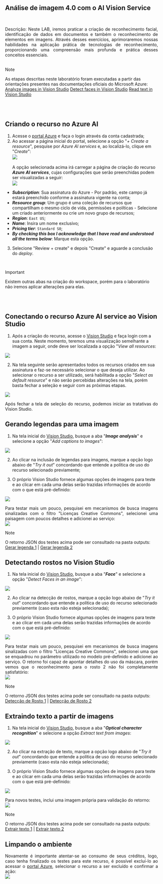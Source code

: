 ## Análise de imagem 4.0 com o AI Vision Service

<br>
<p align = "justify">Descrição: Neste LAB, iremos praticar a criação de reconhecimento facial, identificação de dados em documentos e também o reconhecimento de elementos em imagens. Através desses exercícios, aprimoraremos nossas habilidades na aplicação prática de tecnologias de reconhecimento, proporcionando uma compreensão mais profunda e prática desses conceitos essenciais.
<br><br>

> [!NOTE]
> As etapas descritas neste laboratório foram executadas a partir das orientações presentes nas documentações oficiais do Microsoft Azure: 
> <a href = "https://microsoftlearning.github.io/mslearn-ai-fundamentals/Instructions/Labs/03-image-analysis.html">Analyze images in Vision Studio</a>
> <a href = "https://microsoftlearning.github.io/mslearn-ai-fundamentals/Instructions/Labs/04-face.html">Detect faces in Vision Studio</a>
> <a href = "https://microsoftlearning.github.io/mslearn-ai-fundamentals/Instructions/Labs/05-ocr.html">Read text in Vision Studio</a>

<br><br>

## Criando o recurso no Azure AI
1. Acesse o <a href = "https://portal.azure.com/">portal Azure</a> e faça o login através da conta cadastrada;
2. Ao acessar a página inicial do portal, selecione a opção "<i>+ Create a resource</i>", pesquise por <i>Azure AI services</i> e, ao localizá-lo, clique em "<i>Create</i>":
    <br>
    <img src = "https://github.com/lilandracunha/dio-bootcamp-microsoft-azureAI-fundamentals/blob/main/lab02_visionStudio/assets/createAzureAIServices.png" align = "center"/>
    <br><br>
    A opção selecionada acima irá carregar a página de criação do recurso <i><b>Azure AI services</b></i>, cujas configurações que serão preenchidas podem ser visualizadas a seguir:
    <br>
    <img src = "https://github.com/lilandracunha/dio-bootcamp-microsoft-azureAI-fundamentals/blob/main/lab02_visionStudio/assets/createAzureAIServicesSettings.png" align = "center"/>

  - <b><i>Subscription</i></b>: Sua assinatura do Azure - Por padrão, este campo já estará preenchido conforme a assinatura vigente na conta;
  - <b><i>Resource group</i></b>: Um grupo é uma coleção de recursos que compartilham o mesmo ciclo de vida, permissões e políticas - Selecione um criado anteriormente ou crie um novo grupo de recursos;
  - <b><i>Region</i></b>: ```East US```;
  - <b><i>Name</i></b>: Insira um nome exclusivo;
  - <b><i>Pricing tier</i></b>: ```Standard S0```;
  - <b><i>By checking this box I acknowledge that I have read and understood all the terms below</i></b>: Marque esta opção.

3. Selecione "Review + create" e depois "Create" e aguarde a conclusão do <i>deploy</i>.

<br>

> [!IMPORTANT]
> Existem outras abas na criação do workspace, porém para o laboratório não iremos aplicar alterações para elas.

<br><br>

## Conectando o recurso Azure AI service ao Vision Studio
1. Após a criação do recurso, acesse o <a href = "https://portal.vision.cognitive.azure.com">Vision Studio</a> e faça login com a sua conta. Neste momento, teremos uma visualização semelhante a imagem a seguir, onde deve ser localizada a opção "<i>View all resources</i>: <br>
<img src = "https://github.com/lilandracunha/dio-bootcamp-microsoft-azureAI-fundamentals/blob/main/lab02_visionStudio/assets/getStartedWithVision.png" align = "center"/>

2. Na tela seguinte serão apresentados todos os recursos criados em sua assinatura e faz-se necessário selecionar o que deseja utilizar. Ao selecionar o recurso a ser utilizado, será habilitada a opção "<i>Select as default resource</i>" e não serão percebidas alterações na tela, porém basta fechar a seleção e seguir com as próximas etapas. <br>
<img src = "https://github.com/lilandracunha/dio-bootcamp-microsoft-azureAI-fundamentals/blob/main/lab02_visionStudio/assets/selectResource.png" align = "center"/> 

<p align = "justify">Após fechar a tela de seleção do recurso, podemos iniciar as tratativas do Vision Studio. 

## Gerando legendas para uma imagem
1. Na tela inicial do <a href = "https://portal.vision.cognitive.azure.com">Vision Studio</a>, busque a aba "<i><b>Image analysis</b></i>" e selecione a opção "<i>Add captions to images</i>": <br>
<img src = "https://github.com/lilandracunha/dio-bootcamp-microsoft-azureAI-fundamentals/blob/main/lab02_visionStudio/assets/selectAddCaptions.png" align = "center"/> 

2. Ao clicar na inclusão de legendas para imagens, marque a opção logo abaixo de "<i>Try it out</i>" concordando que entende a política de uso do recurso selecionado previamente;

3. O próprio Vision Studio fornece algumas opções de imagens para teste e ao clicar em cada uma delas serão trazidas informações de acordo com o que está pré-definido: <br>
<img src = "https://github.com/lilandracunha/dio-bootcamp-microsoft-azureAI-fundamentals/blob/main/lab02_visionStudio/assets/addCaptionsSample.png" align = "center"/>

<p align = "justify">Para testar mais um pouco, pesquisei em mecanismos de busca imagens sinalizadas com o filtro "Licenças Creative Commons", selecionei uma paisagem com poucos detalhes e adicionei ao serviço: <br>
<img src = "https://github.com/lilandracunha/dio-bootcamp-microsoft-azureAI-fundamentals/blob/main/lab02_visionStudio/assets/addCaptionsChina.png" align = "center"/>

> [!NOTE]
> O retorno JSON dos testes acima pode ser consultado na pasta outputs: <a href = "https://github.com/lilandracunha/dio-bootcamp-microsoft-azureAI-fundamentals/blob/main/lab02_visionStudio/output/addCaptionsSample.json">Gerar legenda 1</a> | <a href = "https://github.com/lilandracunha/dio-bootcamp-microsoft-azureAI-fundamentals/blob/main/lab02_visionStudio/output/addCaptionsChina.json">Gerar legenda 2</a> 

## Detectando rostos no Vision Studio
1. Na tela inicial do <a href = "https://portal.vision.cognitive.azure.com">Vision Studio</a>, busque a aba "<i><b>Face</b></i>" e selecione a opção "<i>Detect Faces in an image</i>": <br>
<img src = "https://github.com/lilandracunha/dio-bootcamp-microsoft-azureAI-fundamentals/blob/main/lab02_visionStudio/assets/selectDetectFaces.png" align = "center"/> 

2. Ao clicar na detecção de rostos, marque a opção logo abaixo de "<i>Try it out</i>" concordando que entende a política de uso do recurso selecionado previamente (caso esta não esteja selecionada);

3. O próprio Vision Studio fornece algumas opções de imagens para teste e ao clicar em cada uma delas serão trazidas informações de acordo com o que está pré-definido: <br>
<img src = "https://github.com/lilandracunha/dio-bootcamp-microsoft-azureAI-fundamentals/blob/main/lab02_visionStudio/assets/detectFacesSample.png" align = "center"/>

<p align = "justify">Para testar mais um pouco, pesquisei em mecanismos de busca imagens sinalizadas com o filtro "Licenças Creative Commons", selecionei uma que se enquadrou no parâmetro utilizado no modelo pré-definido e adicionei ao serviço. O retorno foi capaz de apontar detalhes do uso da máscara, porém vemos que o reconhecimento para o rosto 2 não foi completamente satisfatório: <br>
<img src = "https://github.com/lilandracunha/dio-bootcamp-microsoft-azureAI-fundamentals/blob/main/lab02_visionStudio/assets/detectFacesMask.png" align = "center"/>

> [!NOTE]
> O retorno JSON dos testes acima pode ser consultado na pasta outputs: <a href = "https://github.com/lilandracunha/dio-bootcamp-microsoft-azureAI-fundamentals/blob/main/lab02_visionStudio/output/detectFacesSample.json">Detecção de Rosto 1</a> | <a href = "https://github.com/lilandracunha/dio-bootcamp-microsoft-azureAI-fundamentals/blob/main/lab02_visionStudio/output/detectFacesMask.json">Detecção de Rosto 2</a> 

## Extraindo texto a partir de imagens
1. Na tela inicial do <a href = "https://portal.vision.cognitive.azure.com">Vision Studio</a>, busque a aba "<i><b>Optical character recognition</b></i>" e selecione a opção <i>Extract text from images</i>: <br>
<img src = "https://github.com/lilandracunha/dio-bootcamp-microsoft-azureAI-fundamentals/blob/main/lab02_visionStudio/assets/selectExtractText.png" align = "center"/>

2. Ao clicar na extração de texto, marque a opção logo abaixo de "<i>Try it out</i>" concordando que entende a política de uso do recurso selecionado previamente (caso esta não esteja selecionada);

3. O próprio Vision Studio fornece algumas opções de imagens para teste e ao clicar em cada uma delas serão trazidas informações de acordo com o que está pré-definido: <br>
<img src = "https://github.com/lilandracunha/dio-bootcamp-microsoft-azureAI-fundamentals/blob/main/lab02_visionStudio/assets/extractTextSample.png" align = "center"/>

<p align = "justify">Para novos testes, inclui uma imagem própria para validação do retorno:<br>
<img src = "https://github.com/lilandracunha/dio-bootcamp-microsoft-azureAI-fundamentals/blob/main/lab02_visionStudio/assets/extractTextCocaCola.png" align = "center"/>

> [!NOTE]
> O retorno JSON dos testes acima pode ser consultado na pasta outputs: <a href = "https://github.com/lilandracunha/dio-bootcamp-microsoft-azureAI-fundamentals/blob/main/lab02_visionStudio/output/extractTextSample.json">Extrair texto 1</a> | <a href = "https://github.com/lilandracunha/dio-bootcamp-microsoft-azureAI-fundamentals/blob/main/lab02_visionStudio/output/extractTextCocaCola.json">Extrair texto 2</a> 

## Limpando o ambiente
<p align = "justify">Novamente é importante atentar-se ao consumo de seus créditos, logo, caso tenha finalizado os testes para este recurso, é possível excluí-lo ao acessar o <a href = "https://portal.azure.com/">portal Azure</a>, selecionar o recurso a ser excluído e confirmar a ação: <br>
<img src = "https://github.com/lilandracunha/dio-bootcamp-microsoft-azureAI-fundamentals/blob/main/lab02_visionStudio/assets/deleteResource.png">
